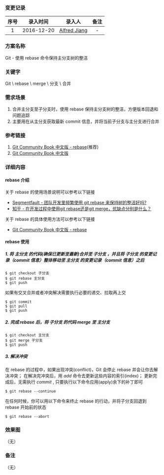 ### 变更记录

| 序号 | 录入时间 | 录入人 | 备注 |
|:--------:|:--------:|:--------:|:--------:|
| 1 | 2016-12-20 | [Alfred Jiang](https://github.com/viktyz) | - |

### 方案名称

Git - 使用 rebase 命令保持主分支树的整洁

### 关键字

Git \ rebase \ merge \ 分支 \ 合并

### 需求场景

1. 合并主分支至子分支时，使用 rebase 保持主分支树的整洁，方便版本回退和问题追踪
2. 主要用在从主分支获取最新 commit 信息，并将当前子分支与主分支进行合并

### 参考链接

1. [Git Community Book 中文版 - rebase](http://gitbook.liuhui998.com/4_2.html)(推荐) 
2. [Git Community Book 中文版](http://gitbook.liuhui998.com/index.html)

### 详细内容

#### rebase 介绍

关于 rebase 的使用场景说明可以参考以下链接

* [Segmentfault - 团队开发里频繁使用 git rebase 来保持树的整洁好吗?](https://segmentfault.com/q/1010000000430041)
* [知乎 - 在开发过程中使用git rebase还是git merge，优缺点分别是什么？](https://www.zhihu.com/question/36509119/answer/67828312)

关于 rebase 的具体使用方法可以参考以下链接

* [Git Community Book 中文版 - rebase](http://gitbook.liuhui998.com/4_2.html)

#### rebase 使用

##### 1. 将 **主分支** 的代码(确保已更新至最新)合并至 **子分支** ，并且将 **子分支** 的变更记录（commit 信息）整体移动至 **主分支** 的变更记录（commit 信息）之后

```
$ git checkout 子分支
$ git rebase 主分支
$ git push
```

如果有交叉合并或者冲突解决需要执行必要的递交、拉取再上交

```
$ git commit
$ git pull
$ git push
```

##### 2. 完成 rebase 后，将 **子分支** 的代码 merge 至 **主分支** 

```
$ git checkout 主分支
$ git merge 子分支
$ git push
```

##### 3. 解决冲突

在 rebase 的过程中，如果出现冲突(conflict)，Git 会停止 rebase 并会让你去解决冲突；
在解决完冲突后，用 *add* 命令去更新这些内容的索引(index)； 
更新完成后，无需执行 *commit* , 只要执行以下命令应用(apply)余下的补丁即可

```
$ git rebase --continue
```

在任何时候，你可以用以下命令来终止 rebase 的行动，并将子分支回退到 rebase 开始前的状态

```
$ git rebase --abort
```

### 效果图
（无）

### 备注
（无）